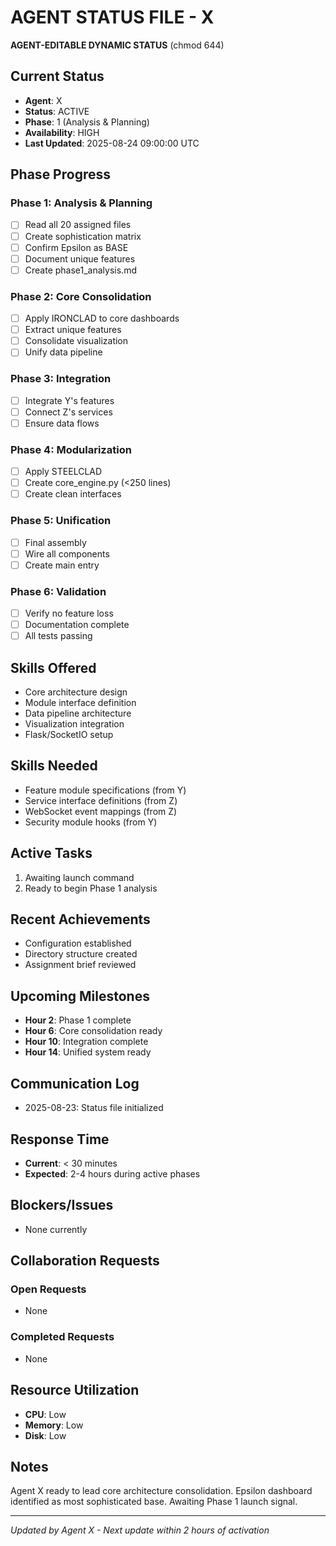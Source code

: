 # AGENT STATUS FILE - X
**AGENT-EDITABLE DYNAMIC STATUS** (chmod 644)

## Current Status
- **Agent**: X
- **Status**: ACTIVE
- **Phase**: 1 (Analysis & Planning)
- **Availability**: HIGH
- **Last Updated**: 2025-08-24 09:00:00 UTC

## Phase Progress
### Phase 1: Analysis & Planning
- [ ] Read all 20 assigned files
- [ ] Create sophistication matrix
- [ ] Confirm Epsilon as BASE
- [ ] Document unique features
- [ ] Create phase1_analysis.md

### Phase 2: Core Consolidation
- [ ] Apply IRONCLAD to core dashboards
- [ ] Extract unique features
- [ ] Consolidate visualization
- [ ] Unify data pipeline

### Phase 3: Integration
- [ ] Integrate Y's features
- [ ] Connect Z's services
- [ ] Ensure data flows

### Phase 4: Modularization
- [ ] Apply STEELCLAD
- [ ] Create core_engine.py (<250 lines)
- [ ] Create clean interfaces

### Phase 5: Unification
- [ ] Final assembly
- [ ] Wire all components
- [ ] Create main entry

### Phase 6: Validation
- [ ] Verify no feature loss
- [ ] Documentation complete
- [ ] All tests passing

## Skills Offered
- Core architecture design
- Module interface definition
- Data pipeline architecture
- Visualization integration
- Flask/SocketIO setup

## Skills Needed
- Feature module specifications (from Y)
- Service interface definitions (from Z)
- WebSocket event mappings (from Z)
- Security module hooks (from Y)

## Active Tasks
1. Awaiting launch command
2. Ready to begin Phase 1 analysis

## Recent Achievements
- Configuration established
- Directory structure created
- Assignment brief reviewed

## Upcoming Milestones
- **Hour 2**: Phase 1 complete
- **Hour 6**: Core consolidation ready
- **Hour 10**: Integration complete
- **Hour 14**: Unified system ready

## Communication Log
- 2025-08-23: Status file initialized

## Response Time
- **Current**: < 30 minutes
- **Expected**: 2-4 hours during active phases

## Blockers/Issues
- None currently

## Collaboration Requests
### Open Requests
- None

### Completed Requests
- None

## Resource Utilization
- **CPU**: Low
- **Memory**: Low
- **Disk**: Low

## Notes
Agent X ready to lead core architecture consolidation. Epsilon dashboard identified as most sophisticated base. Awaiting Phase 1 launch signal.

---
*Updated by Agent X - Next update within 2 hours of activation*